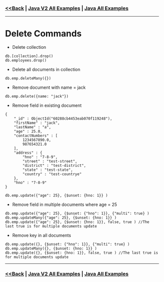 ### [<<Back](../README.md) | [Java V2 All Examples](https://github.com/avinashbabudonthu/java/blob/master/java-v2/README.md) | [Java All Examples](https://github.com/avinashbabudonthu/java/blob/master/README.md)
------
# Delete Commands
* Delete collection
```
db.[collection].drop()
db.employees.drop()
```
* Delete all documents in collection
```
db.emp.deleteMany({})
```
* Remove document with name = jack
```
db.emp.delete({name: "jack"})
```
* Remove field in existing document
```
{
    "_id" : ObjectId("60288cb4453eab070f119248"),
    "firstName" : "jack",
    "lastName" : "a",
    "age" : 25.0,
    "contactNumbers" : [ 
        1234567890.0, 
        987654321.0
    ],
    "address" : {
        "hno" : "7-8-9",
        "street" : "test-street",
        "district" : "test-district",
        "state" : "test-state",
        "country" : "test-countrye"
    },
    "hno" : "7-8-9"
}

db.emp.update({"age": 25}, {$unset: {hno: 1}} )
```
* Remove field in multiple documents where age = 25
```
db.emp.update({"age": 25}, {$unset: {"hno": 1}}, {"multi": true} )
db.emp.updateMany({"age": 25}, {$unset: {hno: 1}} )
db.emp.update({"age": 25}, {$unset: {hno: 1}}, false, true ) //The last true is for multiple documents update
```
* Remove key in all documents
```
db.emp.update({}, {$unset: {"hno": 1}}, {"multi": true} )
db.emp.updateMany({}, {$unset: {hno: 1}} )
db.emp.update({}, {$unset: {hno: 1}}, false, true ) //The last true is for multiple documents update
```
------
### [<<Back](../README.md) | [Java V2 All Examples](https://github.com/avinashbabudonthu/java/blob/master/java-v2/README.md) | [Java All Examples](https://github.com/avinashbabudonthu/java/blob/master/README.md)